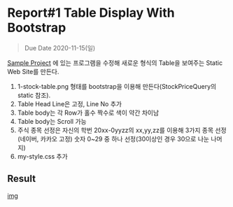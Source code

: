 # Report#1 Table Display With Bootstrap

> Due Date 2020-11-15(일)

[Sample Project](https://github.com/chomskim/Web-Programming/tree/master/WP2020/StockProject/StockPriceTable) 에 있는 프로그램을 수정해 새로운 형식의 Table을 보여주는 Static Web Site를 만든다.

1. 1-stock-table.png 형태를 bootstrap을 이용해 만든다(StockPriceQuery의 static 참조).
2. Table Head Line은 고정, Line No 추가
3. Table body는 각 Row가 홀수 짝수로 색이 약간 차이남
4. Table body는 Scroll 가능
5. 주식 종목 선정은 자신의 학번 20xx-0yyzz의 xx,yy,zz를 이용해 3가지 종목 선정(네이버, 카카오 고정)
숫자 0~29 중 하나 선정(30이상인 경우 30으로 나눈 나머지)
6. my-style.css 추가

## Result

[img](../img/Result#1.png)
